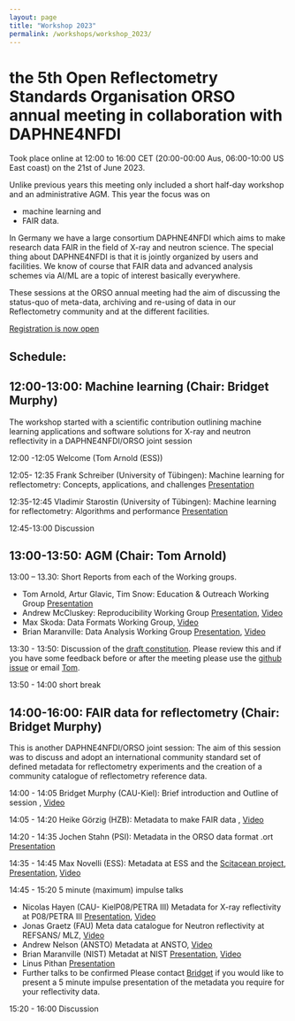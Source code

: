 ```yaml
---
layout: page
title: "Workshop 2023"
permalink: /workshops/workshop_2023/
---
```



# the 5th Open Reflectometry Standards Organisation ORSO annual meeting in collaboration with DAPHNE4NFDI
Took place online at 12:00 to 16:00 CET (20:00-00:00 Aus, 06:00-10:00 US East coast) on the 21st of June 2023. 

Unlike previous years this meeting only included a short half-day workshop and an administrative AGM.
This year the focus was on
* machine learning and 
* FAIR data. 

In Germany we have a large consortium DAPHNE4NFDI which aims to make research data FAIR in the field of X-ray and neutron science. The special thing about DAPHNE4NFDI is that it is jointly organized by users and facilities.  We know of course that FAIR data and advanced analysis schemes via AI/ML are a topic of interest basically everywhere. 

These sessions at the ORSO annual meeting had the aim of discussing the status-quo of meta-data, archiving and re-using of data in our Reflectometry community and at the different facilities. 

[Registration is now open](https://indico.esss.lu.se/event/3289)

## Schedule:

## 12:00-13:00: Machine learning (Chair: Bridget Murphy)
The workshop started with a scientific contribution outlining machine learning applications and software solutions for X-ray and neutron reflectivity in a DAPHNE4NFDI/ORSO joint session

12:00 -12:05 Welcome (Tom Arnold (ESS))

12:05- 12:35 Frank Schreiber  (University of Tübingen): Machine learning for reflectometry: Concepts, applications, and challenges [Presentation](https://github.com/reflectivity/reflectivity.github.io/blob/6cbda5ae164a7bb034c4a7c372785b5c2c709bab/workshops/workshop_2023/ORSO-ML-FrankSchreiber-version-2023-06-21-for-website.pdf)

12:35-12:45 Vladimir Starostin  (University of Tübingen): Machine learning for reflectometry: Algorithms and performance [Presentation](https://github.com/reflectivity/reflectivity.github.io/blob/6cbda5ae164a7bb034c4a7c372785b5c2c709bab/workshops/workshop_2023/ORSO-ML-VladimirStarostin-version-2023-06-21-for-website.pdf)

12:45-13:00  Discussion

## 13:00-13:50: AGM (Chair: Tom Arnold)
13:00 – 13.30: Short Reports from each of the Working groups.
* Tom Arnold, Artur Glavic, Tim Snow: Education & Outreach Working Group [Presentation]([workshops/workshop_2023/EnOWG.pdf](https://github.com/reflectivity/reflectivity.github.io/blob/593b6828283d33cd74ca6c5d4a36b56c2478d96f/workshops/workshop_2023/EnOWG.pdf))
* Andrew McCluskey: Reproducibility Working Group [Presentation](https://github.com/reflectivity/reflectivity.github.io/blob/6cbda5ae164a7bb034c4a7c372785b5c2c709bab/workshops/workshop_2023/ORSO_AGM.pdf), [Video](https://youtu.be/zCpgjkzTl2s)
* Max Skoda: Data Formats Working Group, [Video](https://youtu.be/KfJKZA39qiI)
* Brian Maranville: Data Analysis Working Group [Presentation](https://github.com/reflectivity/reflectivity.github.io/blob/593b6828283d33cd74ca6c5d4a36b56c2478d96f/workshops/workshop_2023/ORSO%20Analysis%20Report%20AGM%202023.pdf), [Video](https://youtu.be/_6H7KTV2OOI)

13:30 - 13:50: Discussion of the [draft constitution](https://www.reflectometry.org/what_is_orso/ORSO_constitution). Please review this and if you have some feedback before or after the meeting please use the [github issue](https://github.com/reflectivity/edu_outreach/issues/41) or email [Tom](mailto:tom.arnold@ess.eu).

13:50 - 14:00  short break

## 14:00-16:00: FAIR data for reflectometry (Chair: Bridget Murphy)
This is another DAPHNE4NFDI/ORSO joint session:
The aim of this session was to discuss and adopt an international community standard set of defined metadata for reflectometry experiments and the creation of a community catalogue of reflectometry reference data.

14:00 - 14:05 	Bridget Murphy (CAU-Kiel): Brief introduction and Outline of session , [Video](https://youtu.be/pMkC0F3jmJ8)

14:05 - 14:20  	Heike Görzig (HZB): Metadata to make FAIR data , [Video](https://youtu.be/LzrBDuM4lGw)

14:20 - 14:35   Jochen Stahn (PSI): Metadata in the ORSO data format .ort [Presentation](https://github.com/reflectivity/reflectivity.github.io/blob/593b6828283d33cd74ca6c5d4a36b56c2478d96f/workshops/workshop_2023/FAIR_ort.pdf)

14:35 - 14:45   Max Novelli (ESS): Metadata at ESS and the [Scitacean project](https://scicatproject.github.io/scitacean/), [Presentation](https://github.com/reflectivity/reflectivity.github.io/blob/593b6828283d33cd74ca6c5d4a36b56c2478d96f/workshops/workshop_2023/Metdata_data_at_ESS_ORSO_20230621.pdf), [Video](https://youtu.be/8kuEdIaZ3G8)

14:45 - 15:20 5 minute (maximum) impulse talks 
* Nicolas Hayen  (CAU- KielP08/PETRA III) 		Metadata for X-ray reflectivity at P08/PETRA III [Presentation](https://github.com/reflectivity/reflectivity.github.io/blob/593b6828283d33cd74ca6c5d4a36b56c2478d96f/workshops/workshop_2023/ORSO_Annual_Jun2023_NHayen.pdf), [Video](https://youtu.be/UxlIPjPTmRg)
* Jonas Graetz (FAU) 			Meta data catalogue for Neutron reflectivity at REFSANS/ MLZ, [Video](https://youtu.be/2Ra08Qiub5Q)
* Andrew Nelson (ANSTO)   Metadata at ANSTO, [Video](https://youtu.be/S9rmS1M-AeM)
* Brian Maranville (NIST)  Metadat at NIST [Presentation](https://github.com/reflectivity/reflectivity.github.io/blob/593b6828283d33cd74ca6c5d4a36b56c2478d96f/workshops/workshop_2023/ORSO%20NeXus.pdf), [Video](https://youtu.be/OFupD5PBNXE)
* Linus Pithan [Presentation](https://github.com/reflectivity/reflectivity.github.io/blob/593b6828283d33cd74ca6c5d4a36b56c2478d96f/workshops/workshop_2023/orso_scicat.pdf)
* Further talks to be confirmed
Please contact [Bridget](mailto:murphy@physik.uni-kiel.de) if you would like to present a 5 minute impulse presentation of the metadata you require for your reflectivity data.

15:20 - 16:00 Discussion
